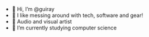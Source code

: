 - 👋 Hi, I’m @guiray
- 👀 I like messing around with tech, software and gear! 
- 👾 Audio and visual artist
- 🌱 I’m currently studying computer science

<!---
guiray/guiray is a ✨ special ✨ repository because its `README.md` (this file) appears on your GitHub profile.
You can click the Preview link to take a look at your changes.
--->
